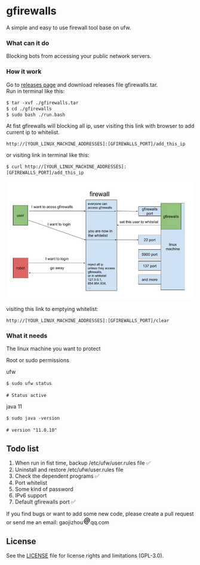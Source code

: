 # gfirewalls
A simple and easy to use firewall tool base on ufw.  

### What can it do
Blocking bots from accessing your public network servers.  


### How it work
Go to [releases page](https://github.com/gaojizhou/gfirewalls/releases) and download releases file gfirewalls.tar.  
Run in terminal like this:
```shell
$ tar -xvf ./gfirewalls.tar
$ cd ./gfirewalls
$ sudo bash ./run.bash
```

At fist gfirewalls will blocking all ip, user visiting this link with browser to add current ip to whitelist.  
```
http://[YOUR_LINUX_MACHINE_ADDRESSES]:[GFIREWALLS_PORT]/add_this_ip
```

or visiting link in terminal like this:
```shell
$ curl http://[YOUR_LINUX_MACHINE_ADDRESSES]:[GFIREWALLS_PORT]/add_this_ip
```

![how gfirewalls work pic](./introduction/how_gfirewalls_work.jpg)

visiting this link to emptying whitelist:
```
http://[YOUR_LINUX_MACHINE_ADDRESSES]:[GFIREWALLS_PORT]/clear
```
### What it needs
The linux machine you want to protect  

Root or sudo permissions

ufw  
```shell
$ sudo ufw status

# Status active
```
java 11  
```shell
$ sudo java -version

# version "11.0.10"
```

## Todo list
1. When run in fist time, backup /etc/ufw/user.rules file ✅  
2. Uninstall and restore /etc/ufw/user.rules file  
3. Check the dependent programs ✅  
4. Port whitelist  
5. Some kind of password  
6. IPv6 support  
7. Default gfirewalls port ✅  

If you find bugs or want to add some new code, please create a pull request or send me an email: gaojizhou![@](./introduction/@.png)qq.com

## License

See the [LICENSE](LICENSE.md) file for license rights and limitations (GPL-3.0).
